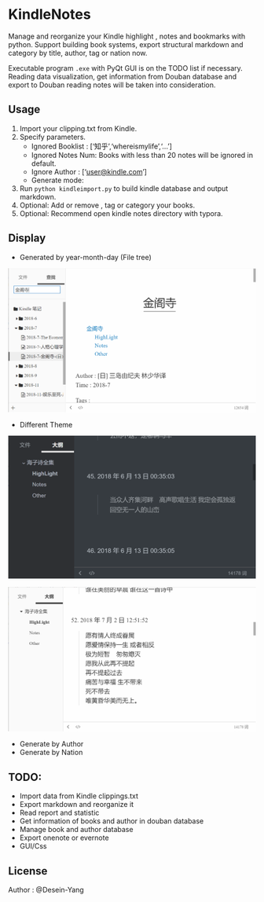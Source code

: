 # KindleNotes
Manage and reorganize your Kindle highlight , notes and bookmarks with python. Support building book systems, export structural markdown and category by title, author, tag or nation now.

Executable program `.exe` with PyQt GUI is on the TODO list if necessary. Reading data visualization, get information from Douban database and export to Douban reading notes will be taken into consideration. 

## Usage

1.  Import your clipping.txt from Kindle.
2.  Specify parameters.
    -   Ignored Booklist : [‘知乎’,‘whereismylife’,‘...’]
    -   Ignored Notes Num: Books with less than 20 notes will be ignored in default.
    -   Ignore Author : [‘user@kindle.com’]
    -   Generate mode: 
3.  Run `python kindleimport.py` to build kindle database and output markdown.
4.  Optional: Add or remove , tag or category your books.
5.  Optional: Recommend open kindle notes directory with typora.

## Display

-   Generated by year-month-day (File tree)

![](filetree.png)

-   Different Theme

![](dark.png)

![](white.png)

-   Generate by Author
-   Generate by Nation

## TODO:

- Import data from Kindle clippings.txt  
- Export markdown and reorganize it  
- Read report and statistic  
- Get information of books and author in douban database  
- Manage book and author database 
- Export onenote or evernote
- GUI/Css

## License
Author : @Desein-Yang

